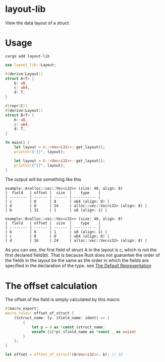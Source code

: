 # layout-lib

View the data layout of a struct.

# Usage

```console
cargo add layout-lib
```

```rust
use layout_lib::Layout;

#[derive(Layout)]
struct A<T> {
    b: u8,
    c: u64,
    d: T,
}

#[repr(C)]
#[derive(Layout)]
struct B<T> {
    b: u8,
    c: u64,
    d: T,
}

fn main() {
    let layout = A::<Vec<i32>>::get_layout();
    println!("{}", layout);

    let layout = B::<Vec<i32>>::get_layout();
    println!("{}", layout);
}
```

The output will be something like this

```console
example::A<alloc::vec::Vec<i32>> (size: 40, align: 8)
|  field   | offset |  size  |    type    |
| -------- | ------ | ------ | ---------- |
| c        | 0      | 8      | u64 (align: 8) |
| d        | 8      | 24     | alloc::vec::Vec<i32> (align: 8) |
| b        | 32     | 1      | u8 (align: 1) |

example::B<alloc::vec::Vec<i32>> (size: 40, align: 8)
|  field   | offset |  size  |    type    |
| -------- | ------ | ------ | ---------- |
| b        | 0      | 1      | u8 (align: 1) |
| c        | 8      | 8      | u64 (align: 8) |
| d        | 16     | 24     | alloc::vec::Vec<i32> (align: 8) |

```

As you can see, the first field of struct A in the layout is *c*, which is not the first declared field(*b*).
That is because Rust does not guarantee the order of the fields in the layout be the same as the order in which the fields are specified in the declaration of the type. see [The Default Representation](https://doc.rust-lang.org/reference/type-layout.html#the-default-representation)


# The offset calculation
The offset of the field is simply calculated by this macro

```rust
#[macro_export]
macro_rules! offset_of_struct {
    ($struct_name: ty, $field_name: ident) => {
        {
            let p = 0 as *const $struct_name;
            unsafe {&(*p).$field_name as *const _ as usize}
        }
    };
}
```

```rust
let offset = offset_of_struct!(A<Vec<i32>>, b); // 32
```
